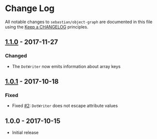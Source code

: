 # Change Log

All notable changes to `sebastian/object-graph` are documented in this file using the [Keep a CHANGELOG](http://keepachangelog.com/) principles.

## [1.1.0] - 2017-11-27

### Changed

* The `DotWriter` now emits information about array keys

## [1.0.1] - 2017-10-18

### Fixed

* Fixed [#2](https://github.com/sebastianbergmann/object-graph/issues/2): `DotWriter` does not escape attribute values

## 1.0.0 - 2017-10-15

* Initial release

[1.1.0]: https://github.com/sebastianbergmann/object-graph/compare/1.0.1...1.1.0
[1.0.1]: https://github.com/sebastianbergmann/object-graph/compare/1.0.0...1.0.1
